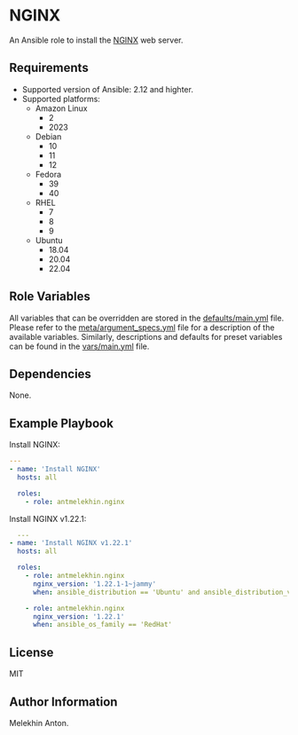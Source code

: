 NGINX
=====

An Ansible role to install the [NGINX](https://www.nginx.com/) web server.

Requirements
------------

- Supported version of Ansible: 2.12 and highter.
- Supported platforms:
  - Amazon Linux
    - 2
    - 2023
  - Debian
    - 10
    - 11
    - 12
  - Fedora
    - 39
    - 40
  - RHEL
    - 7
    - 8
    - 9
  - Ubuntu
    - 18.04
    - 20.04
    - 22.04

Role Variables
--------------

All variables that can be overridden are stored in the [defaults/main.yml](https://github.com/antmelekhin/ansible-role-nginx/blob/main/defaults/main.yml) file.
Please refer to the [meta/argument_specs.yml](https://github.com/antmelekhin/ansible-role-nginx/blob/main/meta/argument_specs.yml) file for a description of the available variables.
Similarly, descriptions and defaults for preset variables can be found in the [vars/main.yml](https://github.com/antmelekhin/ansible-role-nginx/blob/main/vars/main.yml) file.

Dependencies
------------

None.

Example Playbook
----------------

Install NGINX:

```yaml
---
- name: 'Install NGINX'
  hosts: all

  roles:
    - role: antmelekhin.nginx
```

Install NGINX v1.22.1:

```yaml
  ---
- name: 'Install NGINX v1.22.1'
  hosts: all

  roles:
    - role: antmelekhin.nginx
      nginx_version: '1.22.1-1~jammy'
      when: ansible_distribution == 'Ubuntu' and ansible_distribution_version is version('22.04', '=')

    - role: antmelekhin.nginx
      nginx_version: '1.22.1'
      when: ansible_os_family == 'RedHat'
```

License
-------

MIT

Author Information
------------------

Melekhin Anton.

